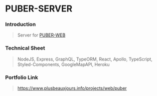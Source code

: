 # PUBER-SERVER

### Introduction

> Server for <a href="https://github.com/plusbeauxjours/puber-client">PUBER-WEB</a> 

### Technical Sheet

> NodeJS, Express, GraphQL, TypeORM, React, Apollo, TypeScript, Styled-Components, GoogleMapAPI, Heroku

### Portfolio Link

> https://www.plusbeauxjours.info/projects/web/puber
